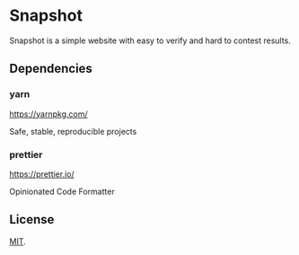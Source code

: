 # Snapshot

Snapshot is a simple website with easy to verify and hard to contest results.

## Dependencies

### yarn

https://yarnpkg.com/

Safe, stable, reproducible projects

### prettier

https://prettier.io/

Opinionated Code Formatter

## License

[MIT](LICENSE).

